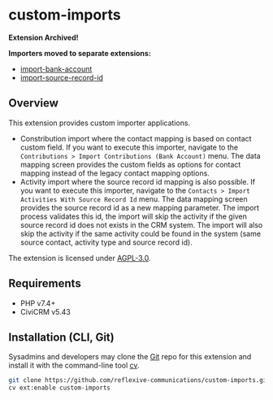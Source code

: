 # custom-imports

**Extension Archived!**

**Importers moved to separate extensions:**

- [import-bank-account](https://github.com/reflexive-communications/import-bank-account)
- [import-source-record-id](https://github.com/reflexive-communications/import-source-record-id)

## Overview

This extension provides custom importer applications.

- Constribution import where the contact mapping is based on contact custom field. If you want to execute this importer,
  navigate to the `Contributions > Import Contributions (Bank Account)` menu. The data mapping screen provides the
  custom fields as options for contact mapping instead of the legacy contact mapping options.
- Activity import where the source record id mapping is also possible. If you want to execute this importer, navigate to the `Contacts > Import Activities With Source Record Id` menu. The data mapping screen provides the source record id as a new mapping parameter. The import process validates this id, the import will skip the activity if the given source record id does not exists in the CRM system. The import will also skip the activity if the same activity could be found in the system (same source contact, activity type and source record id).

The extension is licensed under [AGPL-3.0](LICENSE.txt).

## Requirements

* PHP v7.4+
* CiviCRM v5.43

## Installation (CLI, Git)

Sysadmins and developers may clone the [Git](https://en.wikipedia.org/wiki/Git) repo for this extension and install it
with the command-line tool [cv](https://github.com/civicrm/cv).

```bash
git clone https://github.com/reflexive-communications/custom-imports.git
cv ext:enable custom-imports
```
